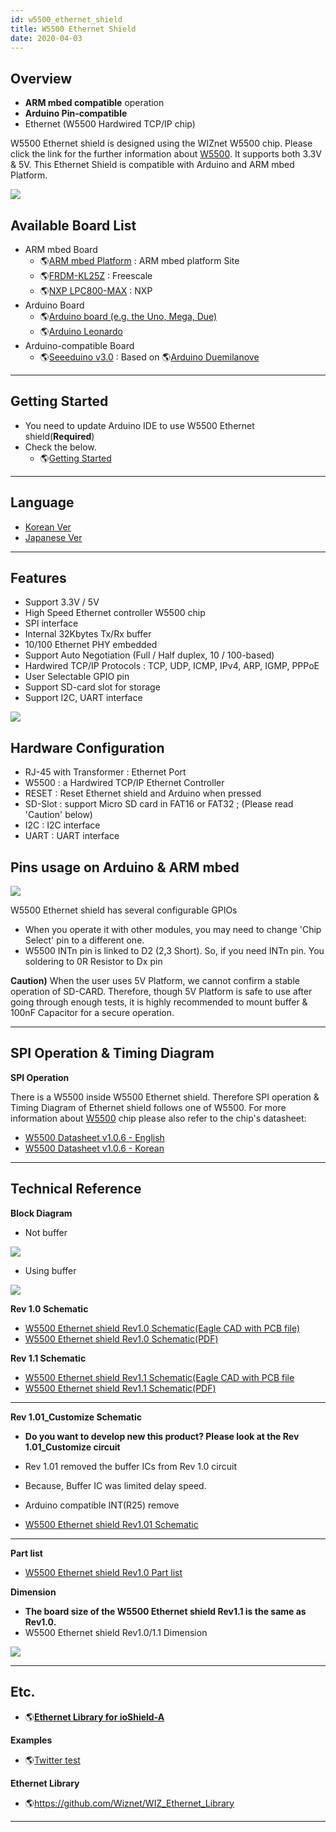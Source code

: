 ```yaml
---
id: w5500_ethernet_shield
title: W5500 Ethernet Shield
date: 2020-04-03
---
```


## Overview

  - **ARM mbed compatible** operation
  - **Arduino Pin-compatible**
  - Ethernet (W5500 Hardwired TCP/IP chip)

W5500 Ethernet shield is designed using the WIZnet W5500 chip. Please
click the link for the further information about
[W5500](./../iEthernet/W5500/Overview.md). It supports both 3.3V & 5V. This
Ethernet Shield is compatible with Arduino and ARM mbed Platform.

![](/img/osh/w5500_ethernet_shield/w5500_main_picture2.png)

## Available Board List

  - ARM mbed Board
      - 🌎[ARM mbed Platform](http://developer.mbed.org/platforms/) : ARM
        mbed platform Site
      - 🌎[FRDM-KL25Z](http://developer.mbed.org/platforms/KL25Z/) :
        Freescale
      - 🌎[NXP LPC800-MAX](http://developer.mbed.org/platforms/NXP-LPC800-MAX/)
        : NXP
  - Arduino Board
      - 🌎[Arduino board (e.g. the Uno, Mega, Due)](http://www.arduino.cc/en/Main/Products)
      - 🌎[Arduino Leonardo](http://arduino.cc/en/Main/ArduinoBoardLeonardo)
  - Arduino-compatible Board
      - 🌎[Seeeduino v3.0](http://www.seeedstudio.com/wiki/Seeeduino_v3.0)
        : Based on 🌎[Arduino Duemilanove](http://arduino.cc/en/Main/ArduinoBoardDuemilanove)

-----

## Getting Started

  - You need to update Arduino IDE to use W5500 Ethernet
    shield(**Required**)
  - Check the below.
      - 🌎[Getting Started](./getting_started_arduino.md)

-----
## Language

  - [Korean Ver](./W5500_Ethernet_Shield_kor.md)
  - [Japanese Ver](./W5500_Ethernet_Shield_jp.md)

-----

## Features

  - Support 3.3V / 5V
  - High Speed Ethernet controller W5500 chip
  - SPI interface
  - Internal 32Kbytes Tx/Rx buffer
  - 10/100 Ethernet PHY embedded
  - Support Auto Negotiation (Full / Half duplex, 10 / 100-based)
  - Hardwired TCP/IP Protocols : TCP, UDP, ICMP, IPv4, ARP, IGMP, PPPoE
  - User Selectable GPIO pin
  - Support SD-card slot for storage
  - Support I2C, UART interface

![](/img/osh/w5500_ethernet_shield/w5500_ethernet_pin2.png)

## Hardware Configuration

  - RJ-45 with Transformer : Ethernet Port
  - W5500 : a Hardwired TCP/IP Ethernet Controller
  - RESET : Reset Ethernet shield and Arduino when pressed
  - SD-Slot : support Micro SD card in FAT16 or FAT32 ; (Please read
    'Caution' below)
  - I2C : I2C interface
  - UART : UART interface

## Pins usage on Arduino & ARM mbed

![](/img/osh/w5500_ethernet_shield/gpio_select_intn.png)

W5500 Ethernet shield has several configurable GPIOs

  - When you operate it with other modules, you may need to change 'Chip
    Select' pin to a different one.
  - W5500 INTn pin is linked to D2 (2,3 Short). So, if you need INTn
    pin. You soldering to 0R Resistor to Dx pin

**Caution)** When the user uses 5V Platform, we cannot confirm a stable
operation of SD-CARD. Therefore, though 5V Platform is safe to use after
going through enough tests, it is highly recommended to mount buffer &
100nF Capacitor for a secure operation.

-----
## SPI Operation & Timing Diagram

**SPI Operation**

There is a W5500 inside W5500 Ethernet shield. Therefore SPI operation &
Timing Diagram of Ethernet shield follows one of W5500. For more
information about [W5500](./../iEthernet/W5500/Overview.md) chip please also refer
to the chip's datasheet:

  - <a href="/img/osh/w5500_ethernet_shield/limitation_note_-_arp_problem_in_the_nlb_environment_-_korean_0312_.pdf" target="_blank">W5500 Datasheet v1.0.6 - English</a>
  - <a href="/img/osh/w5500_ethernet_shield/w5500_ds_v106k_141230.pdf" target="_blank">W5500 Datasheet v1.0.6 - Korean</a>

-----

## Technical Reference

**Block Diagram**

  - Not buffer

![](/img/osh/w5500_ethernet_shield/w5500-ethernet-shield_blockdiagram.gif)

  - Using buffer

![](/img/osh/w5500_ethernet_shield/w5500-ethernet-shield_blockdiagram_buffer.jpg)

**Rev 1.0 Schematic**

  - <a href="/img/osh/w5500_ethernet_shield/w5500_ethernet_shield_v10_sch_zip.zip" target="_blank">W5500 Ethernet shield Rev1.0 Schematic(Eagle CAD with PCB file)</a>
  - <a href="/img/osh/w5500_ethernet_shield/w5500_ethernet_shield_v10_sch.pdf" target="_blank">W5500 Ethernet shield Rev1.0 Schematic(PDF)</a>

**Rev 1.1 Schematic**

  - <a href="/img/osh/w5500_ethernet_shield/w5500_ethernet_shield_v1.1.zip" target="_blank">W5500 Ethernet shield Rev1.1 Schematic(Eagle CAD with PCB file</a>
  - <a href="/img/osh/w5500_ethernet_shield/w5500_ethernet_shield_v10_sch.pdf" target="_blank">W5500 Ethernet shield Rev1.1 Schematic(PDF)</a>

-----

**Rev 1.01\_Customize Schematic**

  - **Do you want to develop new this product? Please look at the Rev
    1.01_Customize circuit**
  - Rev 1.01 removed the buffer ICs from Rev 1.0 circuit
  - Because, Buffer IC was limited delay speed.
  - Arduino compatible INT(R25) remove



  - <a href="/img/osh/w5500_ethernet_shield/w5500_ethernet_shield_v1.01.pdf" target="_blank">W5500 Ethernet shield Rev1.01 Schematic</a>

-----

**Part list**

  - [W5500 Ethernet shield Rev1.0 Part list](/img/osh/w5500_ethernet_shield/w5500_ethernet_shield_v1.0_pl_150414.xlsx)

**Dimension**

  - **The board size of the W5500 Ethernet shield Rev1.1 is the same as
    Rev1.0.**
  - W5500 Ethernet shield Rev1.0/1.1 Dimension

![](/img/osh/w5500_ethernet_shield/w5500-ethernet-shield_dimension.png)

-----
## Etc.

  - 🌎**[Ethernet Library for ioShield-A](./ethernet_library_for_ioShield_A.md)**

**Examples**

  - 🌎[Twitter test](twitter_test)

**Ethernet Library**

  - 🌎<https://github.com/Wiznet/WIZ_Ethernet_Library>

-----